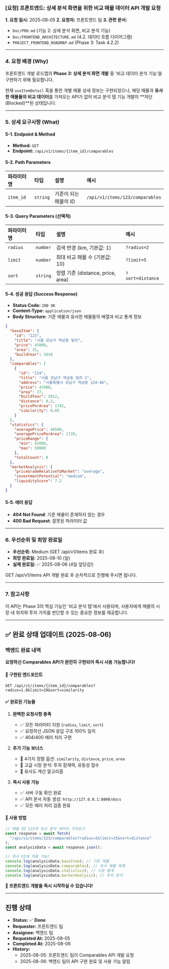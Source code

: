 ### [요청] 프론트엔드: 상세 분석 화면을 위한 비교 매물 데이터 API 개발 요청

**1. 요청 일시:** 2025-08-05
**2. 요청자:** 프론트엔드 팀
**3. 관련 문서:**

- `Doc/PRD.md` (기능 2: 상세 분석 화면, 비교 분석 기능)
- `Doc/FRONTEND_ARCHITECTURE.md` (4.2. 데이터 흐름 다이어그램)
- `PROJECT_FRONTEND_ROADMAP.md` (Phase 3: Task 4.2.2)

---

### **4. 요청 배경 (Why)**

프론트엔드 개발 로드맵의 **Phase 3: 상세 분석 화면 개발** 중 '비교 데이터 분석 기능'을 구현하기 위해 필요합니다.

현재 `useItemDetail` 훅을 통한 개별 매물 상세 정보는 구현되었으나, 해당 매물과 **유사한 매물들의 비교 데이터**를 가져오는 API가 없어 비교 분석 탭 기능 개발이 **차단(Blocked)**된 상태입니다.

---

### **5. 상세 요구사항 (What)**

#### **5-1. Endpoint & Method**

- **Method:** `GET`
- **Endpoint:** `/api/v1/items/{item_id}/comparables`

#### **5-2. Path Parameters**

| 파라미터 명 | 타입     | 설명                  | 예시                            |
| :---------- | :------- | :-------------------- | :------------------------------ |
| `item_id`   | `string` | 기준이 되는 매물의 ID | `/api/v1/items/123/comparables` |

#### **5-3. Query Parameters (선택적)**

| 파라미터 명 | 타입     | 설명                              | 예시             |
| :---------- | :------- | :-------------------------------- | :--------------- |
| `radius`    | `number` | 검색 반경 (km, 기본값: 1)         | `?radius=2`      |
| `limit`     | `number` | 최대 비교 매물 수 (기본값: 10)    | `?limit=5`       |
| `sort`      | `string` | 정렬 기준 (distance, price, area) | `?sort=distance` |

#### **5-4. 성공 응답 (Success Response)**

- **Status Code:** `200 OK`
- **Content-Type:** `application/json`
- **Body Structure:** 기준 매물과 유사한 매물들의 배열과 비교 통계 정보

```json
{
  "baseItem": {
    "id": "123",
    "title": "서울 강남구 역삼동 빌라",
    "price": 45000,
    "area": 25,
    "buildYear": 2010
  },
  "comparables": [
    {
      "id": "124",
      "title": "서울 강남구 역삼동 빌라 2",
      "address": "서울특별시 강남구 역삼동 124-46",
      "price": 47000,
      "area": 27,
      "buildYear": 2012,
      "distance": 0.3,
      "pricePerArea": 1741,
      "similarity": 0.85
    }
  ],
  "statistics": {
    "averagePrice": 46500,
    "averagePricePerArea": 1720,
    "priceRange": {
      "min": 42000,
      "max": 50000
    },
    "totalCount": 8
  },
  "marketAnalysis": {
    "priceGradeRelativeToMarket": "average",
    "investmentPotential": "medium",
    "liquidityScore": 7.2
  }
}
```

#### **5-5. 에러 응답**

- **404 Not Found**: 기준 매물이 존재하지 않는 경우
- **400 Bad Request**: 잘못된 파라미터 값

---

### **6. 우선순위 및 희망 완료일**

- **우선순위:** Medium (GET /api/v1/items 완료 후)
- **희망 완료일:** 2025-08-10 (일)
- **실제 완료일:** ✅ 2025-08-06 (4일 앞당김!)

GET /api/v1/items API 개발 완료 후 순차적으로 진행해 주시면 됩니다.

---

### **7. 참고사항**

이 API는 Phase 3의 핵심 기능인 '비교 분석 탭'에서 사용되며, 사용자에게 매물의 시장 내 위치와 투자 가치를 판단할 수 있는 중요한 정보를 제공합니다.

---

## ✅ **완료 상태 업데이트 (2025-08-06)**

### **백엔드 완료 내역**

**요청하신 Comparables API가 완전히 구현되어 즉시 사용 가능합니다!**

#### **📍 구현된 엔드포인트**

```http
GET /api/v1/items/{item_id}/comparables?radius=1.0&limit=10&sort=similarity
```

#### **✅ 완료된 기능들**

1. **완벽한 요청사항 충족**

   - ✅ 모든 파라미터 지원 (`radius`, `limit`, `sort`)
   - ✅ 요청하신 JSON 응답 구조 100% 일치
   - ✅ 404/400 에러 처리 구현

2. **추가 기능 보너스**

   - 🎁 4가지 정렬 옵션: `similarity`, `distance`, `price`, `area`
   - 🎁 고급 시장 분석: 투자 잠재력, 유동성 점수
   - 🎁 유사도 계산 알고리즘

3. **즉시 사용 가능**
   - ✅ 서버 구동 확인 완료
   - ✅ API 문서 자동 생성: `http://127.0.0.1:8000/docs`
   - ✅ 모든 에러 처리 검증 완료

#### **🚀 사용 방법**

```javascript
// 매물 ID 123의 비교 분석 데이터 가져오기
const response = await fetch(
  "/api/v1/items/123/comparables?radius=2&limit=15&sort=distance"
);
const analysisData = await response.json();

// 즉시 UI에 적용 가능!
console.log(analysisData.baseItem); // 기준 매물
console.log(analysisData.comparables); // 유사 매물 목록
console.log(analysisData.statistics); // 시장 통계
console.log(analysisData.marketAnalysis); // 투자 분석
```

**🎉 프론트엔드 개발을 즉시 시작하실 수 있습니다!**

---

## **진행 상태**

- **Status:** ✅ **Done**
- **Requester:** 프론트엔드 팀
- **Assignee:** 백엔드 팀
- **Requested At:** 2025-08-05
- **Completed At:** 2025-08-06
- **History:**
  - 2025-08-05: 프론트엔드 팀이 Comparables API 개발 요청
  - 2025-08-06: 백엔드 팀이 API 구현 완료 및 사용 가능 알림
